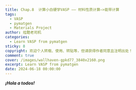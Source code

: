 ```yaml
---
title: Chap.8  计算小白硬学VASP —— 材料性质计算—>能带计算
tags:
  - VASP
  - pymatgen
  - Materials Project
author: 炫酷老司机
categories:
  - Learn VASP from pymatgen
sticky: 8
copyright: 欢迎个人转载、使用、转贴等，但请获得作者同意且注明出处！
comment: true
cover: /images/wallhaven-gpkd77_3840x2160.png
excerpt: Learn VASP from pymatgen
date: 2024-06-18 00:00:00
---
```


***¡Hola a todos!***
